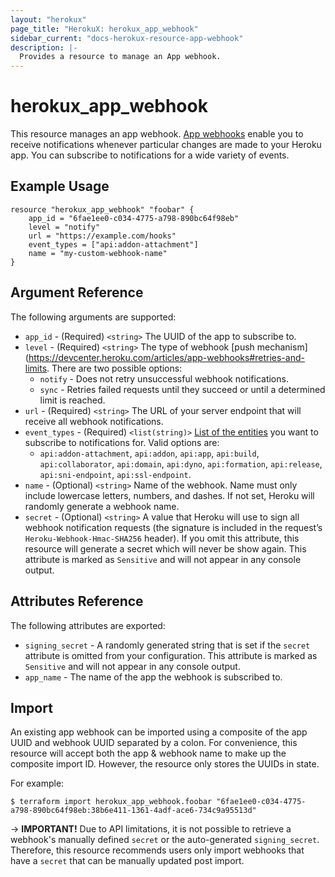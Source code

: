 ```yaml
---
layout: "herokux"
page_title: "HerokuX: herokux_app_webhook"
sidebar_current: "docs-herokux-resource-app-webhook"
description: |-
  Provides a resource to manage an App webhook.
---
```


# herokux\_app\_webhook

This resource manages an app webhook. [App webhooks](https://devcenter.heroku.com/articles/app-webhooks) enable you to
receive notifications whenever particular changes are made to your Heroku app. You can subscribe to notifications
for a wide variety of events.

## Example Usage

```hcl-terraform
resource "herokux_app_webhook" "foobar" {
	app_id = "6fae1ee0-c034-4775-a798-890bc64f98eb"
	level = "notify"
	url = "https://example.com/hooks"
	event_types = ["api:addon-attachment"]
	name = "my-custom-webhook-name"
}
```

## Argument Reference

The following arguments are supported:

* `app_id` - (Required) `<string>` The UUID of the app to subscribe to.
* `level` - (Required) `<string>` The type of webhook [push mechanism](https://devcenter.heroku.com/articles/app-webhooks#retries-and-limits.
There are two possible options:
    * `notify` - Does not retry unsuccessful webhook notifications.
    * `sync` - Retries failed requests until they succeed or until a determined limit is reached.
* `url` - (Required) `<string>` The URL of your server endpoint that will receive all webhook notifications.
* `event_types` - (Required) `<list(string)>` [List of the entities](https://devcenter.heroku.com/articles/app-webhooks#step-2-determine-which-events-to-subscribe-to)
you want to subscribe to notifications for. Valid options are:
    * `api:addon-attachment`, `api:addon`, `api:app`, `api:build`, `api:collaborator`, `api:domain`,
    `api:dyno`, `api:formation`, `api:release`, `api:sni-endpoint`, `api:ssl-endpoint`.
* `name` - (Optional) `<string>` Name of the webhook. Name must only include lowercase letters, numbers, and dashes.
If not set, Heroku will randomly generate a webhook name.
* `secret` - (Optional) `<string>` A value that Heroku will use to sign all webhook notification requests
(the signature is included in the request’s `Heroku-Webhook-Hmac-SHA256` header). If you omit this attribute,
this resource will generate a secret which will never be show again. This attribute is marked as `Sensitive`
and will not appear in any console output.

## Attributes Reference

The following attributes are exported:

* `signing_secret` - A randomly generated string that is set if the `secret` attribute is omitted from your configuration.
This attribute is marked as `Sensitive` and will not appear in any console output.
* `app_name` - The name of the app the webhook is subscribed to.

## Import

An existing app webhook can be imported using a composite of the app UUID and webhook UUID separated by a colon.
For convenience, this resource will accept both the app & webhook name to make up the composite import ID.
However, the resource only stores the UUIDs in state.

For example:

```shell script
$ terraform import herokux_app_webhook.foobar "6fae1ee0-c034-4775-a798-890bc64f98eb:38b6e411-1361-4adf-ace6-734c9a95513d"
```

-> **IMPORTANT!**
Due to API limitations, it is not possible to retrieve a webhook's manually defined `secret` or the auto-generated
`signing_secret`. Therefore, this resource recommends users only import webhooks that have a `secret` that can be
manually updated post import.